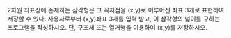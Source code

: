 2차원 좌표상에 존재하는 삼각형은 그 꼭지점을 (x,y)로 이루어진 좌표 3개로 표현하여 저장할 수 있다. 사용자로부터 (x,y)좌표 3개를 입력 받고, 이 삼각형의 넓이를 구하는 프로그램을 작성하시오. 단, 구조체 또는 열거형을 이용하여 (x,y)를 저장하시오.
